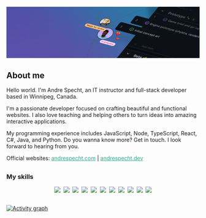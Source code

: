 ![](./assets/projects-banner.png)

## About me

Hello world. I'm Andre Specht, an IT instructor and full-stack developer based
in Winnipeg, Canada.

I'm a passionate developer focused on crafting beautiful and functional 
websites. I also love teaching and helping others to turn ideas into amazing 
interactive applications.

My programming experience includes JavaScript, Node, TypeScript, React,
C#, Java, and Python. Do you wanna know more? Get in touch. I look forward to
hearing from you.

Official websites: <a style="color:#2aa889" href="https://andrespecht.com/" target="_blank">andrespecht.com</a> | <a style="color:#2aa889" href="https://andrespecht.dev/" target="_blank">andrespecht.dev</a>

##

### My skills
<p align="center">
  <img src="https://img.shields.io/badge/code-javascript-informational?style=for-the-badge&logo=javascript&logoColor=white&color=2aa889"/>&nbsp;
  <img src="https://img.shields.io/badge/code-node-informational?style=for-the-badge&logo=javascript&logoColor=white&color=2aa889")/>&nbsp;
  <img src="https://img.shields.io/badge/code-typescript-informational?style=for-the-badge&logo=typescript&logoColor=white&color=2aa889")/>&nbsp;
  <img src="https://img.shields.io/badge/code-react-informational?style=for-the-badge&logo=react&logoColor=white&color=2aa889")/>&nbsp;
  <img src="https://img.shields.io/badge/code-c%23-informational?style=for-the-badge&logo=csharp&logoColor=white&color=2aa889")/>&nbsp;
  <img src="https://img.shields.io/badge/code-java-informational?style=for-the-badge&logo=coffeescript&logoColor=white&color=2aa889")/>&nbsp;
  <img src="https://img.shields.io/badge/code-python-informational?style=for-the-badge&logo=python&logoColor=white&color=2aa889")/>&nbsp;
  <img src="https://img.shields.io/badge/web-html-informational?style=for-the-badge&logo=html5&logoColor=white&color=2aa889")/>&nbsp;
  <img src="https://img.shields.io/badge/web-css-informational?style=for-the-badge&logo=css3&logoColor=white&color=2aa889")/>&nbsp;
  <img src="https://img.shields.io/badge/db-mysql-informational?style=for-the-badge&logo=mysql&logoColor=white&color=2aa889")/>&nbsp;
  <img src="https://img.shields.io/badge/db-firebase-informational?style=for-the-badge&logo=firebase&logoColor=white&color=2aa889")/>
</p>

##

[![Activity graph](https://github-readme-activity-graph.vercel.app/graph?username=mrspecht&theme=gotham&hide_border=true)](https://github.com/ashutosh00710/github-readme-activity-graph)

<!---
### My stats

<a href="https://github.com/mrspecht">
  <img height="205px" align="center" src="https://github-readme-stats.vercel.app/api?username=mrspecht&theme=vue&show_icons=true" alt="My GitHub stats" />
</a>
<a href="https://github.com/mrspecht">
  <img align="center" src="https://github-readme-stats.vercel.app/api/top-langs/?username=andrespecht&theme=vue&hide=Ruby&show_icons=true&langs_count=3" alt="My 
  GitHub stats"/>
</a>
--_>